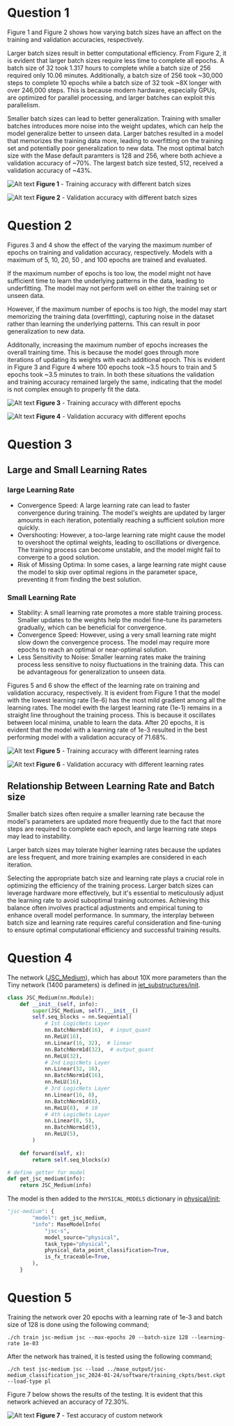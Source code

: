 # Question 1
Figure 1 and Figure 2 shows how varying batch sizes have an affect on the training and validation accuracies, respectively.

Larger batch sizes result in better computational efficiency. From Figure 2, it is evident that larger batch sizes require less time to complete all epochs. A batch size of 32 took 1.317 hours to complete while a batch size of 256 required only 10.06 minutes. Additionally, a batch size of 256 took ~30,000 steps to complete 10 epochs while a batch size of 32 took ~8X longer with over 246,000 steps. This is because modern hardware, especially GPUs, are optimized for parallel processing, and larger batches can exploit this parallelism.

Smaller batch sizes can lead to better generalization. Training with smaller batches introduces more noise into the weight updates, which can help the model generalize better to unseen data. Larger batches resulted in a model that memorizes the training data more, leading to overfitting on the training set and potentially poor generalization to new data. The most optimal batch size with the Mase default paramters is 128 and 256, where both achieve a validation accuracy of ~70%. The largest batch size tested, 512, received a validation accuracy of ~43%.

<!-- The figure below shows the results of varying the batch size for the jsc-tiny model over 10 epochs. Batch sizes of 64, 128, 256, and 512.
After 10 epochs, the model with a batch size of 64 has a test accuracy of 49.50%, batch size of 128 has an accuracy of 51.87%, batch size of 256 has an accuracy of 50.48% while a batch size of 512 has an accuracy of 44.64%. -->

![Alt text](lab_1_media/epochs_train_acc_step.png)
**Figure 1** - Training accuracy with different batch sizes


![Alt text](lab_1_media/batch_val_acc_epoch.png)
**Figure 2** - Validation accuracy with different batch sizes

# Question 2
Figures 3 and 4 show the effect of the varying the maximum number of epochs on training and validation accuracy, respectively. Models with a maximum of 5, 10, 20, 50 , and 100 epochs are trained and evaluated. 

If the maximum number of epochs is too low, the model might not have sufficient time to learn the underlying patterns in the data, leading to underfitting. The model may not perform well on either the training set or unseen data.

However, if the maximum number of epochs is too high, the model may start memorizing the training data (overfitting), capturing noise in the dataset rather than learning the underlying patterns. This can result in poor generalization to new data.

Additonally, increasing the maximum number of epochs increases the overall training time. This is because the model goes through more iterations of updating its weights with each additional epoch. This is evident in Figure 3 and Figure 4 where 100 epochs took ~3.5 hours to train and 5 epochs took ~3.5 minutes to train. In both these situations the validation and training accuracy remained largely the same, indicating that the model is not complex enough to properly fit the data. 

<!-- To show the impact of this, the jsc-tiny model was used with a batch size of 128 over 5, 10, and 20 epochs. 
After 5 epochs, the accuracy is 50.26%, it is 51.87% after 10 epochs and x% after 20 epochs.  -->

![Alt text](lab_1_media/epochs_train_acc_step.png)
**Figure 3** - Training accuracy with different epochs

![Alt text](lab_1_media/epochs_val_acc_epoch.png)
**Figure 4** - Validation accuracy with different epochs

# Question 3
## Large and Small Learning Rates
### large Learning Rate
- Convergence Speed: A large learning rate can lead to faster convergence during training. The model's weights are updated by larger amounts in each iteration, potentially reaching a sufficient solution more quickly.
- Overshooting: However, a too-large learning rate might cause the model to overshoot the optimal weights, leading to oscillations or divergence. The training process can become unstable, and the model might fail to converge to a good solution.
- Risk of Missing Optima: In some cases, a large learning rate might cause the model to skip over optimal regions in the parameter space, preventing it from finding the best solution.

### Small Learning Rate
- Stability: A small learning rate promotes a more stable training process. Smaller updates to the weights help the model fine-tune its parameters gradually, which can be beneficial for convergence.
- Convergence Speed: However, using a very small learning rate might slow down the convergence process. The model may require more epochs to reach an optimal or near-optimal solution.
- Less Sensitivity to Noise: Smaller learning rates make the training process less sensitive to noisy fluctuations in the training data. This can be advantageous for generalization to unseen data.

Figures 5 and 6 show the effect of the learning rate on training and validation accuracy, respectively. It is evident from Figure 1 that the model with the lowest learning rate (1e-6) has the most mild gradient among all the learning rates. The model ewith the largest learning rate (1e-1) remains in a straight line throughout the training process. This is because it oscillates between local minima, unable to learn the data. After 20 epochs, it is evident that the model with a learning rate of 1e-3 resulted in the best performing model with a validation accuracy of 71.68%. 

![Alt text](lab_1_media/lr_train_acc_step.png)
**Figure 5** - Training accuracy with different learning rates

![Alt text](lab_1_media/lr_val_acc_epoch.png)
**Figure 6** - Validation accuracy with different learning rates

## Relationship Between Learning Rate and Batch size
Smaller batch sizes often require a smaller learning rate because the model's parameters are updated more frequently due to the fact that more steps are required to complete each epoch, and large learning rate steps may lead to instability.

Larger batch sizes may tolerate higher learning rates because the updates are less frequent, and more training examples are considered in each iteration.


Selecting the appropriate batch size and learning rate plays a crucial role in optimizing the efficiency of the training process. Larger batch sizes can leverage hardware more effectively, but it's essential to meticulously adjust the learning rate to avoid suboptimal training outcomes. Achieving this balance often involves practical adjustments and empirical tuning to enhance overall model performance. In summary, the interplay between batch size and learning rate requires careful consideration and fine-tuning to ensure optimal computational efficiency and successful training results.

# Question 4
The network ([JSC_Medium](../machop/chop/models/physical/jet_substructure/__init__.py)), which has about 10X more parameters than the Tiny network (1400 parameters) is defined in [jet_substructures/init](../machop/chop/models/physical/jet_substructure/__init__.py).

```python
class JSC_Medium(nn.Module):
    def __init__(self, info):
        super(JSC_Medium, self).__init__()
        self.seq_blocks = nn.Sequential(
            # 1st LogicNets Layer
            nn.BatchNorm1d(16),  # input_quant      
            nn.ReLU(16),
            nn.Linear(16, 32),  # linear
            nn.BatchNorm1d(32),  # output_quant      
            nn.ReLU(32),
            # 2nd LogicNets Layer
            nn.Linear(32, 16),  
            nn.BatchNorm1d(16),  
            nn.ReLU(16),
            # 3rd LogicNets Layer
            nn.Linear(16, 8),  
            nn.BatchNorm1d(8),  
            nn.ReLU(8),  # 10
            # 4th LogicNets Layer
            nn.Linear(8, 5),
            nn.BatchNorm1d(5),
            nn.ReLU(5),
        )
        
    def forward(self, x):
        return self.seq_blocks(x)

# define getter for model
def get_jsc_medium(info):
    return JSC_Medium(info)
```

The model is then added to the `PHYSICAL_MODELS` dictionary in [physical/init](../machop/chop/models/physical/__init__.py);

```python
"jsc-medium": {
        "model": get_jsc_medium,
        "info": MaseModelInfo(
            "jsc-s",
            model_source="physical",
            task_type="physical",
            physical_data_point_classification=True,
            is_fx_traceable=True,
        ),
    }
```

# Question 5
Training the network over 20 epochs with a learning rate of 1e-3 and batch size of 128 is done using the following command;

```
./ch train jsc-medium jsc --max-epochs 20 --batch-size 128 --learning-rate 1e-03
```

After the network has trained, it is tested using the following command;

```
./ch test jsc-medium jsc --load ../mase_output/jsc-medium_classification_jsc_2024-01-24/software/training_ckpts/best.ckpt --load-type pl
```

Figure 7 below shows the results of the testing. It is evident that this network achieved an accuracy of 72.30%. 

![Alt text](lab_1_media/lab_1_task_5.png)
**Figure 7** - Test accuracy of custom network

<!-- Furthermore, the network is tested againt the Tiny network in order to fully evaluate it. -->





